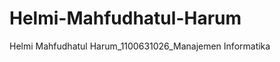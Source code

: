 Helmi-Mahfudhatul-Harum
=======================

Helmi Mahfudhatul Harum_1100631026_Manajemen Informatika
